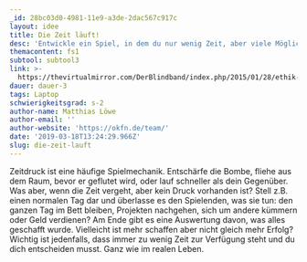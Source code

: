 ```yaml
---
_id: 28bc03d0-4981-11e9-a3de-2dac567c917c
layout: idee
title: Die Zeit läuft!
desc: 'Entwickle ein Spiel, in dem du nur wenig Zeit, aber viele Möglichkeiten hast!'
themacontent: fs1
subtool: subtool3
link: >-
  https://thevirtualmirror.com/DerBlindband/index.php/2015/01/28/ethik-als-spielmechanik3-die-normative-kraft-des-ethischen
dauer: dauer-3
tags: Laptop
schwierigkeitsgrad: s-2
author-name: Matthias Löwe
author-email: ''
author-website: 'https://okfn.de/team/'
date: '2019-03-18T13:24:29.966Z'
slug: die-zeit-lauft
---
```

Zeitdruck ist eine häufige Spielmechanik. Entschärfe die Bombe, fliehe aus dem Raum, bevor er geflutet wird, oder lauf schneller als dein Gegenüber. Was aber, wenn die Zeit vergeht, aber kein Druck vorhanden ist? Stell z.B. einen normalen Tag dar und überlasse es den Spielenden, was sie tun: den ganzen Tag im Bett bleiben, Projekten nachgehen, sich um andere kümmern oder Geld verdienen? Am Ende gibt es eine Auswertung davon, was alles geschafft wurde. Vielleicht ist mehr schaffen aber nicht gleich mehr Erfolg? Wichtig ist jedenfalls, dass immer zu wenig Zeit zur Verfügung steht und du dich entscheiden musst. Ganz wie im realen Leben.
